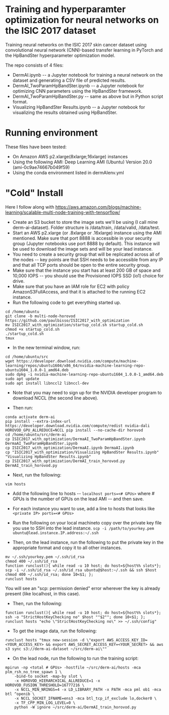 # Training and hyperparamter optimization for neural networks on the ISIC 2017 dataset

Training neural networks on the ISIC 2017 skin cancer dataset using convolutional neural network (CNN)-based transfer learning in PyTorch and the HpBandSter hyperparameter optimization model. 

The repo consists of 4 files:
- DermAI.ipynb -- a Jupyter notebook for training a neural network on the dataset and generating a CSV file of predicted results.
- DermAI_TwoParamHpBandSter.ipynb -- a Jupyter notebook for optimizing CNN parameters using the HpBandSter framework.
- DermAI_TwoParamHpBandSter.py -- same as above but in Python script format.
- Visualizing HpBandSter Results.ipynb -- a Jupyter notebook for visualizing the results obtained using HpBandSter.

# Running environment
These files have been tested:
 - On Amazon AWS p2.xlarge(8xlarge;16xlarge) instances
 - Using the following AMI: Deep Learning AMI (Ubuntu) Version 20.0 (ami-0c9ae74667b049f59)
 - Using the conda environment listed in dermAIenv.yml
 
 # "Cold" Install
 Here I follow along with https://aws.amazon.com/blogs/machine-learning/scalable-multi-node-training-with-tensorflow/
 - Create an S3 bucket to store the image sets we'll be using (I call mine derm-ai-dataset). Folder structure is /data/train, /data/valid, /data/test.
 - Start an AWS p2.xlarge (or .8xlarge or .16xlarge) instance using the AMI mentioned. Make sure that port 8888 is accessible in your security group (Jupyter notebooks use port 8888 by default). This instance will be used to download the image sets and will be your lead instance. 
 - You need to create a security group that will be replicated across all of the nodes -- key points are that SSH needs to be accessible from any IP and that all TCP ports should be open to the entire security group.
- Make sure that the instance you start has at least 200 GB of space and 10,000 IOPS -- you should use the Provisioned IOPS SSD (io1) choice for drive. 
- Make sure that you have an IAM role for EC2 with policy AmazonS3FullAccess, and that it is attached to the running EC2 instance. 
 - Run the following code to get everything started up.
 ```
cd /home/ubuntu
git clone -b multi-node-horovod https://github.com/paulbisso/ISIC2017_with_optimization
mv ISIC2017_with_optimization/startup_cold.sh startup_cold.sh
chmod +x startup_cold.sh
./startup_cold.sh
tmux
```
- In the new terminal window, run:
```
cd /home/ubuntu/src
wget https://developer.download.nvidia.com/compute/machine-learning/repos/ubuntu1604/x86_64/nvidia-machine-learning-repo-ubuntu1604_1.0.0-1_amd64.deb
sudo dpkg -i nvidia-machine-learning-repo-ubuntu1604_1.0.0-1_amd64.deb
sudo apt update
sudo apt install libnccl2 libnccl-dev
```
- Note that you may need to sign up for the NVIDIA developer program to download NCCL (the second line above).

- Then run: 
```
conda activate derm-ai
pip install --extra-index-url https://developer.download.nvidia.com/compute/redist nvidia-dali
HOROVOD_GPU_ALLREDUCE=NCCL pip install --no-cache-dir horovod
cd /home/ubuntu/src/derm-ai
cp ISIC2017_with_optimization/DermaAI_TwoParamHpBandSter.ipynb DermaAI_TwoParamHpBandSter.ipynb
cp ISIC2017_with_optimization/DermaAI.ipynb DermaAI.ipynb
cp "ISIC2017_with_optimization/Visualizing HpBandSter Results.ipynb" "Visualizing HpBandSter Results.ipynb"
cp ISIC2017_with_optimization/DermAI_train_horovod.py DermAI_train_horovod.py
```
- Next, run the following:
```
vim hosts
```
- Add the following line to hosts -- ```localhost ports=<# GPUs>``` where # GPUs is the number of GPUs on the lead AMI -- and then save.
- For each instance you want to use, add a line to hosts that looks like ```<private IP> ports=<# GPUs>```

- Run the following on your local machineto copy over the private key file you use to SSH into the lead instance. 
```scp -i /path/to/yourkey.pem  ubuntu@lead.instance.IP.address:~/.ssh```

- Then, on the lead instance, run the following to put the private key in the appropriate format and copy it to all other instances.
```
mv ~/.ssh/yourkey.pem ~/.ssh/id_rsa
chmod 400 ~/.ssh/id_rsa
function runclust(){ while read -u 10 host; do host=${host%% slots*}; scp -i ~/.ssh/id_rsa ~/.ssh/id_rsa ubuntu@$host:~/.ssh && ssh $host chmod 400 ~/.ssh/id_rsa; done 10<$1; };
runclust hosts
```
You will see an "scp: permission denied" error wherever the key is already present (like localhost, in this case).

- Then, run the following: 
```
function runclust(){ while read -u 10 host; do host=${host%% slots*}; ssh -o "StrictHostKeyChecking no" $host ""$2""; done 10<$1; };
runclust hosts "echo \"StrictHostKeyChecking no\" >> ~/.ssh/config"
```

- To get the image data, run the following:
```
runclust hosts "tmux new-session -d \"export AWS_ACCESS_KEY_ID=<YOUR_ACCESS_KEY> && export AWS_SECRET_ACCESS_KEY=<YOUR_SECRET> && aws s3 sync s3://derm-ai-dataset ~/src/derm-ai\""
```

- On the lead node, run the following to run the training script:
```
mpirun -np <total # GPUs> -hostfile ~/src/derm-ai/hosts -mca plm_rsh_no_tree_spawn 1 \
	-bind-to socket -map-by slot \
	-x HOROVOD_HIERARCHICAL_ALLREDUCE=1 -x HOROVOD_FUSION_THRESHOLD=16777216 \
	-x NCCL_MIN_NRINGS=4 -x LD_LIBRARY_PATH -x PATH -mca pml ob1 -mca btl ^openib \
	-x NCCL_SOCKET_IFNAME=ens3 -mca btl_tcp_if_exclude lo,docker0 \
	-x TF_CPP_MIN_LOG_LEVEL=0 \
	python -W ignore ~/src/derm-ai/DermAI_train_horovod.py
